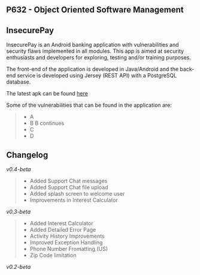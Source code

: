 P632 - Object Oriented Software Management
-------------------
InsecurePay 
-------------------

InsecurePay is an Android banking application with vulnerabilities and security flaws implemented in all modules. This app is aimed at security enthusiasts and developers for exploring, testing and/or training purposes.

The front-end of the application is developed in Java/Android and the back-end service is developed using Jersey (REST API) with a PostgreSQL database.

The latest apk can be found [here](https://github.iu.edu/asadana/P632-InsecurePay/tree/develop/release)

Some of the vulnerabilities that can be found in the application are: 

>- A
>- B
>B continues
>- C
> - D

Changelog
-------------------
*v0.4-beta*
>- Added Support Chat messages
>- Added Support Chat file upload
>- Added splash screen to welcome user
>- Improvements in Interest Calculator


*v0.3-beta*
>- Added Interest Calculator
>- Added Detailed Error Page
>- Activity History Improvements
>- Improved Exception Handling
>- Phone Number Fromatting (US)
>- Zip Code limitation


*v0.2-beta*
